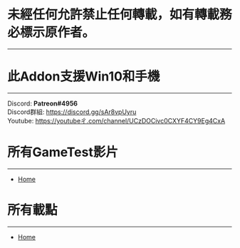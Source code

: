 # 未經任何允許禁止任何轉載，如有轉載務必標示原作者。
***
# 此Addon支援Win10和手機  <br />
***
Discord: **Patreon#4956** <br />
Discord群組: https://discord.gg/sAr8vpUyru <br />
Youtube: https://youtubeㄔ.com/channel/UCzDOCivc0CXYF4CY9Eg4CxA <br />

# 所有GameTest影片
***
* [Home](https://youtu.be/_DP5KmwGCMc)

# 所有載點
***
* [Home](https://www.mediafire.com/file/xw0f4gleusay4sh/api.mcpack/file)
